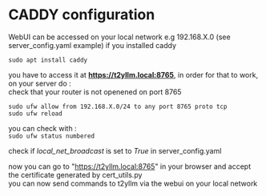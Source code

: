 # CADDY configuration

WebUI can be accessed on your local network e.g 192.168.X.0 (see server_config.yaml example) if you installed caddy<br>

`sudo apt install caddy`

you have to access it at **https://t2yllm.local:8765**, in order for that to work, on your server do :<br>
check that your router is not openened on port 8765<br>

`sudo ufw allow from 192.168.X.0/24 to any port 8765 proto tcp` <br>
`sudo ufw reload`

you can check with :<br>
`sudo ufw status numbered`

check if *local_net_broadcast* is set to *True* in server_config.yaml <br>

now you can go to "https://t2yllm.local:8765" in your browser and accept the certificate generated by cert_utils.py <br>
you can now send commands to t2yllm via the webui on your local network
